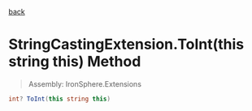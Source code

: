 ﻿

[back](/IronSphere.Extensions/types/StringCastingExtension)

# StringCastingExtension.ToInt(this string this) Method

> Assembly: IronSphere.Extensions

```csharp
int? ToInt(this string this)
```



 
